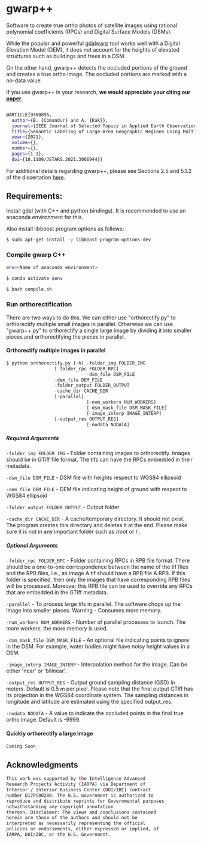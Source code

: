 # gwarp++

Software to create true ortho photos of satellite images using rational polynomial coefficients (RPCs) and Digital Surface Models (DSMs).

While the popular and powerful [gdalwarp](https://gdal.org/programs/gdalwarp.html) tool works well with a Digital Elevation Model (DEM), it does not account for the heights of elevated structures such as buildings and trees in a DSM.

On the other hand, gwarp++ detects the occluded portions of the ground and creates a true ortho image. The occluded portions are marked with a no-data value. 

If you use gwarp++ in your research, **we would appreciate your citing our [paper](https://arxiv.org/abs/2008.10271v2).**

```bash

@ARTICLE{9380895,
  author={B. {Comandur} and A. {Kak}},
  journal={IEEE Journal of Selected Topics in Applied Earth Observations and Remote Sensing}, 
  title={Semantic Labeling of Large-Area Geographic Regions Using Multi-View and Multi-Date Satellite Images and Noisy OSM Training Labels}, 
  year={2021},
  volume={},
  number={},
  pages={1-1},
  doi={10.1109/JSTARS.2021.3066944}}
```

For additional details regarding gwarp++, please see Sections 2.5 and 5.1.2 of the dissertation [here](https://hammer.figshare.com/articles/thesis/Semantic_Labeling_of_Large_Geographic_Areas_Using_Multi-Date_and_Multi-View_Satellite_Images_and_Noisy_OpenStreetMap_Labels/12739556).

## Requirements:

Install gdal (with C++ and python bindings). It is recommended to use an anaconda environment for this.

Also install libboost program options as follows:
```bash
$ sudo apt-get install -y libboost-program-options-dev
```
### Compile gwarp C++
```bash
env=<Name of anaconda environment>

$ conda activate $env

$ bash compile.sh
```
### Run orthorectification

There are two ways to do this. We can either use "orthorectify.py" to orthorectify multiple small images in parallel. Otherwise we can use "gwarp++.py" to orthorectify a single large image by dividing it into smaller pieces and orthorectifying the pieces in parallel.

#### Orthorectify multiple images in parallel
```python
$ python orthorectify.py [-h] -folder_img FOLDER_IMG
  	 		      [-folder_rpc FOLDER_RPC]
                       	      -dsm_file DSM_FILE
			      -dem_file DEM_FILE
			      -folder_output FOLDER_OUTPUT
			      -cache_dir CACHE_DIR
			      [-parallel]
                       	      [-num_workers NUM_WORKERS]
                       	      [-dsm_mask_file DSM_MASK_FILE]
                       	      [-image_interp IMAGE_INTERP]
			      [-output_res OUTPUT_RES]
                       	      [-nodata NODATA]
```

##### Required Arguments

``` -folder_img FOLDER_IMG ``` - Folder containing images to orthorectify. Images should be in GTiff file format. The tifs can have the RPCs embedded in their metadata.

``` -dsm_file DSM_FILE ``` - DSM file with heights respect to WGS84 ellipsoid

``` -dem_file DEM_FILE ``` - DEM file indicating height of ground with respect to WGS84 ellipsoid

``` -folder_output FOLDER_OUTPUT ``` - Output folder

``` -cache_dir CACHE_DIR ``` - A cache/temporary directory. It should not exist. The program creates this directory and deletes it at the end. Please make sure it is not in any important folder such as /root or / .

##### Optional Arguments

``` -folder_rpc FOLDER_RPC ``` - Folder containing RPCs in RPB file format. There should be a one-to-one correspondence between the name of the tif files and the RPB files, i.e., an image A.tif should have a RPB file A.RPB. If this folder is specified, then only the images that have corresponding RPB files will be processed. Moreover this RPB file can be used to override any RPCs that are embedded in the GTiff metadata.

``` -parallel ``` - To process large tifs in parallel. The software chops up the image into smaller pieces. Warning - Consumes more memory.

``` -num_workers NUM_WORKERS ``` - Number of parallel processes to launch. The more workers, the more memory is used.

``` -dsm_mask_file DSM_MASK_FILE ``` - An optional file indicating points to ignore in the DSM. For example, water bodies might have noisy height values in a DSM.

``` -image_interp IMAGE_INTERP ``` - Interpolation method for the image. Can be either 'near' or 'bilinear'.

``` -output_res OUTPUT_RES ``` - Output ground sampling distance (GSD) in meters. Default is 0.5 m per pixel. Please note that the final output GTiff has its projection in the WGS84 coordinate system. The sampling distances in longitude and latitude are estimated using the specified output_res.

``` -nodata NODATA ``` - A value to indicate the occluded points in the final true ortho image. Default is -9999.

#### Quickly orthorectify a large image
```bash
Coming Soon
```

## Acknowledgments

```bash
This work was supported by the Intelligence Advanced
Research Projects Activity (IARPA) via Department of
Interior / Interior Business Center (DOI/IBC) contract
number D17PC00280. The U.S. Government is authorized to
reproduce and distribute reprints for Governmental purposes
notwithstanding any copyright annotation
thereon. Disclaimer: The views and conclusions contained
herein are those of the authors and should not be
interpreted as necessarily representing the official
policies or endorsements, either expressed or implied, of
IARPA, DOI/IBC, or the U.S. Government.
```
